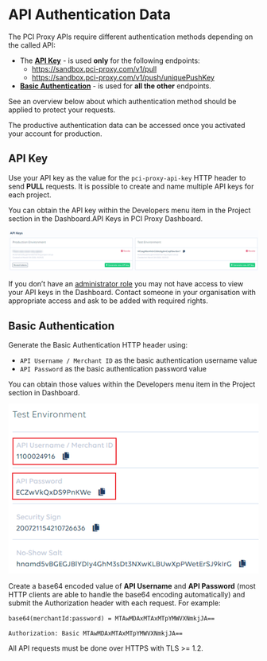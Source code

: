 # API Authentication Data

The PCI Proxy APIs require different authentication methods depending on the called API:

* The **​**[**API Key**](api-authentication-data.md#api-key) - is used **only** for the following endpoints:
  * https://sandbox.pci-proxy.com/v1/pull
  * https://sandbox.pci-proxy.com/v1/push/uniquePushKey
* **​**[**Basic Authentication**](api-authentication-data.md#basic-authentication) - is used for **all the other** endpoints.

See an overview below about which authentication method should be applied to protect your requests.

The productive authentication data can be accessed once you activated your account for production.

## API Key <a href="#api-key" id="api-key"></a>

Use your API key as the value for the `pci-proxy-api-key` HTTP header to send **PULL** requests. It is possible to create and name multiple API keys for each project.

You can obtain the API key within the Developers menu item in the Project section in the Dashboard.API Keys in PCI Proxy Dashboard.

![](../../.gitbook/assets/API-keys.png)

If you don’t have an [administrator role](user-management.md) you may not have access to view your API keys in the Dashboard. Contact someone in your organisation with appropriate access and ask to be added with required rights.

## Basic Authentication

Generate the Basic Authentication HTTP header using:

* `API Username / Merchant ID` as the basic authentication username value
* `API Password` as the basic authentication password value

You can obtain those values within the Developers menu item in the Project section in Dashboard.

![](<../../.gitbook/assets/basic authentication.png>)

Create a base64 encoded value of **API Username** and **API Password** (most HTTP clients are able to handle the base64 encoding automatically) and submit the Authorization header with each request. For example:

```
base64(merchantId:password) = MTAwMDAxMTAxMTpYMWVXNmkjJA==
```

```
Authorization: Basic MTAwMDAxMTAxMTpYMWVXNmkjJA==
```

All API requests must be done over HTTPS with TLS >= 1.2.


